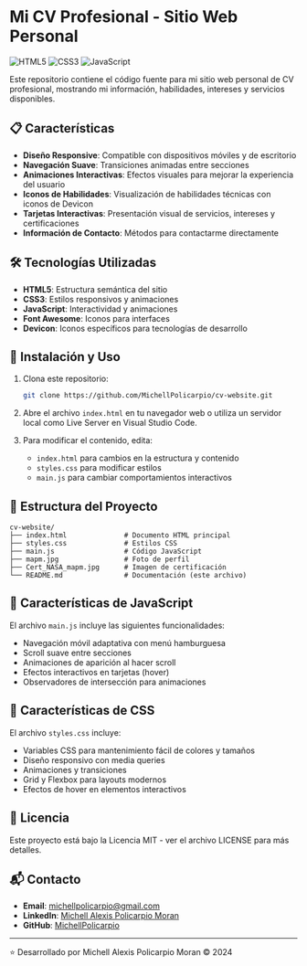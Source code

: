 # Mi CV Profesional - Sitio Web Personal

![HTML5](https://img.shields.io/badge/HTML5-E34F26?style=for-the-badge&logo=html5&logoColor=white)
![CSS3](https://img.shields.io/badge/CSS3-1572B6?style=for-the-badge&logo=css3&logoColor=white)
![JavaScript](https://img.shields.io/badge/JavaScript-F7DF1E?style=for-the-badge&logo=javascript&logoColor=black)

Este repositorio contiene el código fuente para mi sitio web personal de CV profesional, mostrando mi información, habilidades, intereses y servicios disponibles.

## 📋 Características

- **Diseño Responsive**: Compatible con dispositivos móviles y de escritorio
- **Navegación Suave**: Transiciones animadas entre secciones
- **Animaciones Interactivas**: Efectos visuales para mejorar la experiencia del usuario
- **Iconos de Habilidades**: Visualización de habilidades técnicas con iconos de Devicon
- **Tarjetas Interactivas**: Presentación visual de servicios, intereses y certificaciones
- **Información de Contacto**: Métodos para contactarme directamente

## 🛠️ Tecnologías Utilizadas

- **HTML5**: Estructura semántica del sitio
- **CSS3**: Estilos responsivos y animaciones
- **JavaScript**: Interactividad y animaciones
- **Font Awesome**: Iconos para interfaces
- **Devicon**: Iconos específicos para tecnologías de desarrollo

## 🚀 Instalación y Uso

1. Clona este repositorio:
   ```bash
   git clone https://github.com/MichellPolicarpio/cv-website.git
   ```

2. Abre el archivo `index.html` en tu navegador web o utiliza un servidor local como Live Server en Visual Studio Code.

3. Para modificar el contenido, edita:
   - `index.html` para cambios en la estructura y contenido
   - `styles.css` para modificar estilos
   - `main.js` para cambiar comportamientos interactivos

## 📝 Estructura del Proyecto

```
cv-website/
├── index.html              # Documento HTML principal
├── styles.css              # Estilos CSS
├── main.js                 # Código JavaScript
├── mapm.jpg                # Foto de perfil
├── Cert_NASA_mapm.jpg      # Imagen de certificación
└── README.md               # Documentación (este archivo)
```

## 📱 Características de JavaScript

El archivo `main.js` incluye las siguientes funcionalidades:

- Navegación móvil adaptativa con menú hamburguesa
- Scroll suave entre secciones
- Animaciones de aparición al hacer scroll
- Efectos interactivos en tarjetas (hover)
- Observadores de intersección para animaciones

## 🎨 Características de CSS

El archivo `styles.css` incluye:

- Variables CSS para mantenimiento fácil de colores y tamaños
- Diseño responsivo con media queries
- Animaciones y transiciones
- Grid y Flexbox para layouts modernos
- Efectos de hover en elementos interactivos

## 📄 Licencia

Este proyecto está bajo la Licencia MIT - ver el archivo LICENSE para más detalles.

## 📬 Contacto

- **Email**: [michellpolicarpio@gmail.com](mailto:michellpolicarpio@gmail.com)
- **LinkedIn**: [Michell Alexis Policarpio Moran](https://www.linkedin.com/in/michell-alexis-policarpio-moran-332568348/)
- **GitHub**: [MichellPolicarpio](https://github.com/MichellPolicarpio)

---

⭐️ Desarrollado por Michell Alexis Policarpio Moran © 2024
